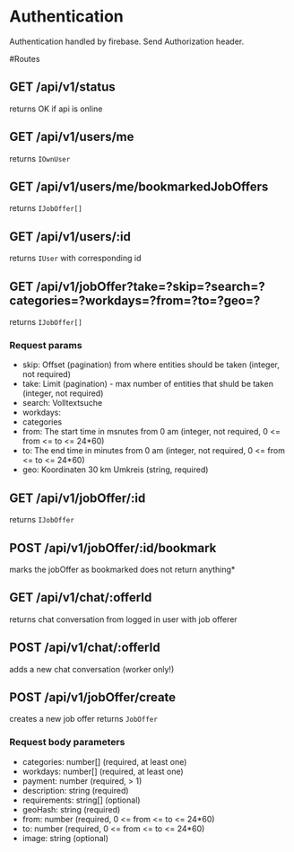 # Authentication
Authentication handled by firebase. Send Authorization header.

#Routes
## GET /api/v1/status
returns OK if api is online

## GET /api/v1/users/me
returns `IOwnUser`

## GET /api/v1/users/me/bookmarkedJobOffers
returns `IJobOffer[]`

## GET /api/v1/users/:id
returns `IUser` with corresponding id

## GET /api/v1/jobOffer?take=?skip=?search=?categories=?workdays=?from=?to=?geo=?
returns `IJobOffer[]`

### Request params
- skip: Offset (pagination) from where entities should be taken (integer, not required)
- take: Limit (pagination) - max number of entities that shuld be taken (integer, not required)
- search: Volltextsuche
- workdays: 
- categories
- from: The start time in msnutes from 0 am  (integer, not required, 0 <= from <= to <= 24*60)
- to: The end time in minutes from 0 am (integer, not required, 0 <= from <= to <= 24*60)
- geo: Koordinaten 30 km Umkreis (string, required)

## GET /api/v1/jobOffer/:id
returns `IJobOffer`

## POST /api/v1/jobOffer/:id/bookmark
marks the jobOffer as bookmarked
does not return anything*

## GET /api/v1/chat/:offerId
returns chat conversation from logged in user with job offerer

## POST /api/v1/chat/:offerId
adds a new chat conversation (worker only!)

## POST /api/v1/jobOffer/create
creates a new job offer
returns `JobOffer`

### Request body parameters
- categories: number[] (required, at least one)
- workdays: number[] (required, at least one)
- payment: number (required, > 1)
- description: string (required)
- requirements: string[] (optional)
- geoHash: string (required)
- from: number (required, 0 <= from <= to <= 24*60)
- to: number (required, 0 <= from <= to <= 24*60)
- image: string (optional)
